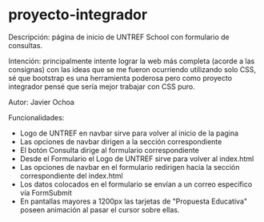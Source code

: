 # proyecto-integrador
Descripción: página de inicio de UNTREF School con formulario de consultas.

Intención: principalmente intente lograr la web más completa (acorde a las consignas) con las ideas que se me fueron ocurriendo
utilizando solo CSS, sé que bootstrap es una herramienta poderosa pero como proyecto integrador pensé que sería mejor trabajar
con CSS puro.

Autor: Javier Ochoa

Funcionalidades:
 - Logo de UNTREF en navbar sirve para volver al inicio de la pagina
 - Las opciones de navbar dirigen a la sección correspondiente
 - El botón Consulta dirige al formulario correspondiente
 - Desde el Formulario el Logo de UNTREF sirve para volver al index.html
 - Las opciones de navbar en el formulario redirigen hacia la sección correspondiente del index.html
 - Los datos colocados en el formulario se envían a un correo especifico vía FormSubmit
 - En pantallas mayores a 1200px las tarjetas de "Propuesta Educativa" poseen animación al pasar el cursor sobre ellas.

